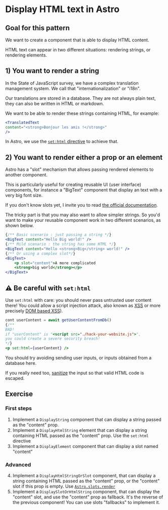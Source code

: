 # Display HTML text in Astro

## Goal for this pattern

We want to create a component that is able to display HTML content.

HTML text can appear in two different situations: rendering strings, or rendering elements.

## 1) You want to render a string 

In the State of JavaScript survey,
we have a complex translation management system. We call that "internationalization" or "i18n". 

Our translations are stored in a database. They are not always plain text, they can also be written in HTML or markdown.

We want to be able to render these strings containing HTML, for example:

```jsx
<TranslatedText 
content="<strong>Bonjour les amis !</strong>"
/>
```

In Astro, we use the [`set:html` directive](https://docs.astro.build/en/reference/directives-reference/#sethtml) to achieve that.

## 2) You want to render either a prop or an element

Astro has a "slot" mechanism that allows
passing rendered elements to another component.

This is particularly useful for creating reusable UI (user interface) components, for instance a "BigText" component that display an text with a very big font size.

If you don't know slots yet,
I invite you to read [the official documentation](https://docs.astro.build/en/basics/astro-components/#slots).

The tricky part is that you may also want to allow simpler strings. 
So you'd want to make your reusable component work in two different scenarios, as shown below.


```jsx
{/** Basic scenario : just passing a string */}
<BigText content="Hello Big world!" />
{/** Mild scenario : the string has some HTML */}
<BigText content="Hello <strong>Big</string> world!" />
{/** Or using a complex slot*/}
<BigText>
    <p slot="content">A more complicated
    <strong>big world</strong></p>
</BigText>
```
## ⚠️ Be careful with `set:html`

Use `set:html` with care: you should never pass untrusted user content there! 
You could allow a script injection attack, also known as [XSS](https://owasp.org/www-community/attacks/xss/) or more precisely [DOM based XSS](https://owasp.org/www-community/attacks/DOM_Based_XSS)).

```jsx
cont userContent = await getUserContentFromDb()
{/** 
BAD!
if "userContent" is "<script src="./hack-your-website.js">",
you could create a severe security breach!
*/}
<p set:html={userContent} />
```

You should try avoiding sending user inputs,
or inputs obtained from a database here.

If you really need too, 
[sanitize](https://en.wikipedia.org/wiki/HTML_sanitization) the input so that valid HTML code is escaped.

## Exercise

### First steps 

1) Implement a `DisplayString` component that can display a string passed as the "content" prop.
2) Implement a `DisplayHtmlString` element that can display a string containing HTML passed as the "content" prop. Use the `set:html` directive
3) Implement a `DisplayElement` component
that can display a slot named "content"

### Advanced

4) Implement a `DisplayHtmlStringOrSlot` component, that can display a string containing HTML passed as the "content" prop, or the "content" slot if this prop is empty. Use [`Astro.slots.render`](https://docs.astro.build/en/reference/api-reference/#astroslotsrender)
5) Implement a `DisplaySlotOrHtmlString` component, that can display the "content" slot, and use the "content" prop as fallback. It's the reverse of the previous component! You can use slots "fallbacks" to implement it.